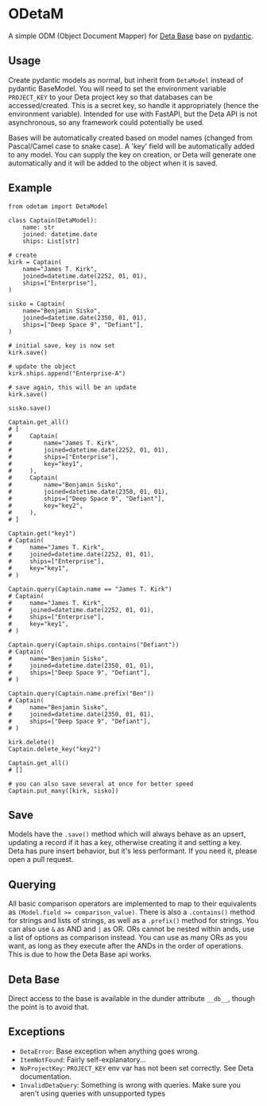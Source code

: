 # ODetaM

A simple ODM (Object Document Mapper) for [Deta Base](https://deta.sh) base on 
[pydantic](https://github.com/samuelcolvin/pydantic/).


## Usage

Create pydantic models as normal, but inherit from `DetaModel` instead of pydantic 
BaseModel. You will need to set the environment variable `PROJECT_KEY` to your
Deta project key so that databases can be accessed/created. This is a secret key, 
so handle it appropriately (hence the environment variable). Intended for use with
FastAPI, but the Deta API is not asynchronous, so any framework could potentially
be used.

Bases will be automatically created based on model names (changed from Pascal/Camel 
case to snake case). A 'key' field will be automatically added to any model. You can
supply the key on creation, or Deta will generate one automatically and it will be
added to the object when it is saved.

## Example

```
from odetam import DetaModel

class Captain(DetaModel):
    name: str
    joined: datetime.date
    ships: List[str]

# create
kirk = Captain(
    name="James T. Kirk", 
    joined=datetime.date(2252, 01, 01), 
    ships=["Enterprise"],
)

sisko = Captain(
    name="Benjamin Sisko",
    joined=datetime.date(2350, 01, 01),
    ships=["Deep Space 9", "Defiant"],
)

# initial save, key is now set
kirk.save()

# update the object
kirk.ships.append("Enterprise-A")

# save again, this will be an update
kirk.save()

sisko.save()

Captain.get_all()
# [
#     Captain(
#         name="James T. Kirk", 
#         joined=datetime.date(2252, 01, 01), 
#         ships=["Enterprise"],
#         key="key1",
#     ),
#     Captain(
#         name="Benjamin Sisko",
#         joined=datetime.date(2350, 01, 01), 
#         ships=["Deep Space 9", "Defiant"],
#         key="key2",
#     ),
# ]

Captain.get("key1")
# Captain(
#     name="James T. Kirk", 
#     joined=datetime.date(2252, 01, 01), 
#     ships=["Enterprise"],
#     key="key1",
# )

Captain.query(Captain.name == "James T. Kirk")
# Captain(
#     name="James T. Kirk", 
#     joined=datetime.date(2252, 01, 01), 
#     ships=["Enterprise"],
#     key="key1",
# )

Captain.query(Captain.ships.contains("Defiant"))
# Captain(
#     name="Benjamin Sisko",
#     joined=datetime.date(2350, 01, 01),
#     ships=["Deep Space 9", "Defiant"],
# )

Captain.query(Captain.name.prefix("Ben"))
# Captain(
#     name="Benjamin Sisko",
#     joined=datetime.date(2350, 01, 01),
#     ships=["Deep Space 9", "Defiant"],
# )

kirk.delete()
Captain.delete_key("key2")

Captain.get_all()
# []

# you can also save several at once for better speed
Captain.put_many([kirk, sisko])

```

## Save
Models have the `.save()` method which will always behave as an upsert, updating a record
if it has a key, otherwise creating it and setting a key. Deta has pure insert 
behavior, but it's less performant. If you need it, please open a pull request.

## Querying
All basic comparison operators are implemented to map to their equivalents as 
`(Model.field >= comparison_value)`. There is also a `.contains()` method for
strings and lists of strings, as well as a `.prefix()` method for strings. You can also 
use `&`  as AND and `|` as OR. ORs cannot be nested within ands, use a list of options
as comparison instead. You can use as many ORs as you want, as long as they execute
after the ANDs in the order of operations. This is due to how the Deta Base api 
works.

## Deta Base
Direct access to the base is available in the dunder attribute `__db__`, though
the point is to avoid that.

## Exceptions
- `DetaError`: Base exception when anything goes wrong.
- `ItemNotFound`: Fairly self-explanatory...
- `NoProjectKey`: `PROJECT_KEY` env var has not been set correctly. See Deta 
documentation.
- `InvalidDetaQuery`: Something is wrong with queries. Make sure you aren't using
queries with unsupported types